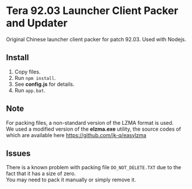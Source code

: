 # Tera 92.03 Launcher Client Packer and Updater

Original Chinese launcher client packer for patch 92.03. Used with Nodejs.

## Install

1. Copy files.
2. Run `npm install`.
3. See **config.js** for details.
4. Run `app.bat`.

## Note

For packing files, a non-standard version of the LZMA format is used.   
We used a modified version of the **elzma.exe** utility, the source codes of which are available here https://github.com/jk-q/easylzma

## Issues

There is a known problem with packing file `DO_NOT_DELETE.TXT` due to the fact that it has a size of zero.   
You may need to pack it manually or simply remove it.
